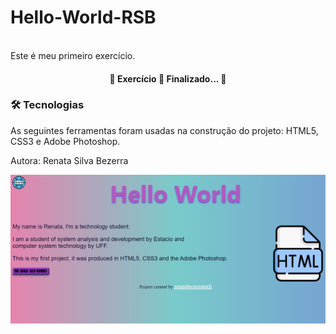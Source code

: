 # Hello-World-RSB
<p><br>Este é meu primeiro exercício.<br></p>

<h4 align="center"> 
	🚧  Exercício 🚀 Finalizado...  🚧
</h4>

### 🛠 Tecnologias

As seguintes ferramentas foram usadas na construção do projeto: HTML5, CSS3 e Adobe Photoshop.

Autora: Renata Silva Bezerra

<img src="Site/Imagens/HWreadme.png">


